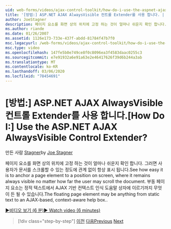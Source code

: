 ```yaml
---
uid: web-forms/videos/ajax-control-toolkit/how-do-i-use-the-aspnet-ajax-alwaysvisible-control-extender
title: '[방법:] ASP.NET AJAX AlwaysVisible 컨트롤 Extender를 사용 합니다. | Microsoft Docs'
author: JoeStagner
description: 페이지 요소를 화면 상의 위치에 고정 하는 것이 얼마나 쉬운지 확인 합니다. 그러면 사용자가 문서를 스크롤할 수 있는 정도에 관계 없이 항상 표시 됩니다. ...
ms.author: riande
ms.date: 01/26/2007
ms.assetid: 1126e173-733e-437f-abdd-81784f47b7f0
msc.legacyurl: /web-forms/videos/ajax-control-toolkit/how-do-i-use-the-aspnet-ajax-alwaysvisible-control-extender
msc.type: video
ms.openlocfilehash: 147fe5b0e749ce8f0c8096ea3f4583daac0255c3
ms.sourcegitcommit: e7e91932a6e91a63e2e46417626f39d6b244a3ab
ms.translationtype: MT
ms.contentlocale: ko-KR
ms.lasthandoff: 03/06/2020
ms.locfileid: "78454691"
---
```

# <a name="how-do-i-use-the-aspnet-ajax-alwaysvisible-control-extender"></a><span data-ttu-id="3c6e2-105">[방법:] ASP.NET AJAX AlwaysVisible 컨트롤 Extender를 사용 합니다.</span><span class="sxs-lookup"><span data-stu-id="3c6e2-105">[How Do I:] Use the ASP.NET AJAX AlwaysVisible Control Extender?</span></span>

<span data-ttu-id="3c6e2-106">만든 사람 [Stagner](https://github.com/JoeStagner)</span><span class="sxs-lookup"><span data-stu-id="3c6e2-106">by [Joe Stagner](https://github.com/JoeStagner)</span></span>

<span data-ttu-id="3c6e2-107">페이지 요소를 화면 상의 위치에 고정 하는 것이 얼마나 쉬운지 확인 합니다. 그러면 사용자가 문서를 스크롤할 수 있는 정도에 관계 없이 항상 표시 됩니다.</span><span class="sxs-lookup"><span data-stu-id="3c6e2-107">See how easy it is to anchor a page element to a position on screen, where it remains always visible no matter how far the user may scroll the document.</span></span> <span data-ttu-id="3c6e2-108">부동 페이지 요소는 정적 텍스트에서 AJAX 기반 컨텍스트 인식 도움말 상자에 이르기까지 무엇이 든 될 수 있습니다.</span><span class="sxs-lookup"><span data-stu-id="3c6e2-108">The floating page element may be anything from static text to an AJAX-based, context-aware help box..</span></span>

[<span data-ttu-id="3c6e2-109">&#9654;비디오 보기 (6 분)</span><span class="sxs-lookup"><span data-stu-id="3c6e2-109">&#9654; Watch video (6 minutes)</span></span>](https://channel9.msdn.com/Blogs/ASP-NET-Site-Videos/how-do-i-use-the-aspnet-ajax-alwaysvisible-control-extender)

> [!div class="step-by-step"]
> <span data-ttu-id="3c6e2-110">[이전](how-do-i-use-the-aspnet-ajax-modalpopup-extender-control.md)
> [다음](how-do-i-use-the-aspnet-ajax-accordion-control.md)</span><span class="sxs-lookup"><span data-stu-id="3c6e2-110">[Previous](how-do-i-use-the-aspnet-ajax-modalpopup-extender-control.md)
[Next](how-do-i-use-the-aspnet-ajax-accordion-control.md)</span></span>
